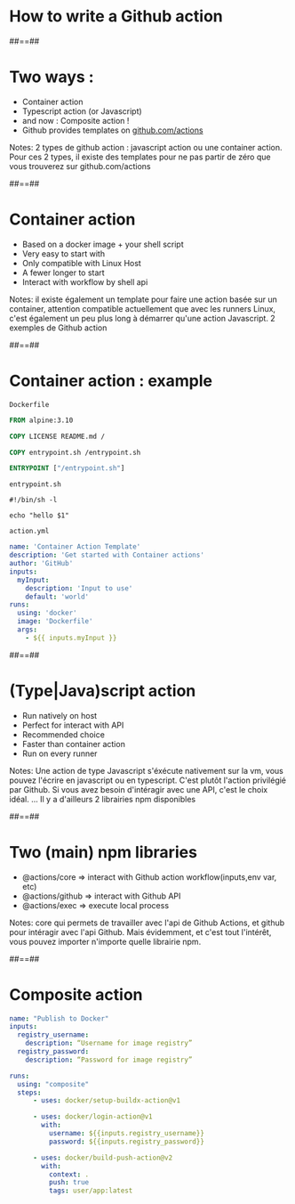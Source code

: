 
<!-- .slide: class="transition sfeir-bg-red" -->
# How to write a Github action

##==##
# Two ways :

* Container action
* Typescript action (or Javascript)
* and now : Composite action !
* Github provides templates on [github.com/actions](https://github.com/actions)
<!-- .element: class="list-fragment" -->

Notes: 2 types de github action : javascript action ou une container action. Pour ces 2 types, il existe des templates pour ne pas partir de zéro que vous trouverez sur github.com/actions

##==##

# Container action

* Based on a docker image + your shell script
* Very easy to start with
* Only compatible with Linux Host
* A fewer longer to start
* Interact with workflow by shell api

Notes: il existe également un template pour faire une action basée sur un container, attention compatible actuellement que avec les runners Linux, c'est également un peu plus long à démarrer qu'une action Javascript. 2 exemples de Github action

##==##

# Container action : example

`Dockerfile`
```Dockerfile
FROM alpine:3.10

COPY LICENSE README.md /

COPY entrypoint.sh /entrypoint.sh

ENTRYPOINT ["/entrypoint.sh"]
```

`entrypoint.sh`
```shell
#!/bin/sh -l

echo "hello $1"
```

`action.yml`
```yaml
name: 'Container Action Template'
description: 'Get started with Container actions'
author: 'GitHub'
inputs: 
  myInput:
    description: 'Input to use'
    default: 'world'
runs:
  using: 'docker'
  image: 'Dockerfile'
  args:
    - ${{ inputs.myInput }}
```

##==##

# (Type|Java)script action

* Run natively on host
* Perfect for interact with API
* Recommended choice
* Faster than container action
* Run on every runner

Notes: Une action de type Javascript s'éxécute nativement sur la vm, vous pouvez l'écrire en javascript ou en typescript. C'est plutôt l'action privilégié par Github. Si vous avez besoin d'intéragir avec une API, c'est le choix idéal. ... Il y a d'ailleurs 2 librairies npm disponibles

##==##

# Two (main) npm libraries

* @actions/core => interact with Github action workflow(inputs,env var, etc)
* @actions/github => interact with Github API
* @actions/exec => execute local process

Notes: core qui permets de travailler avec l'api de Github Actions, et github pour intéragir avec l'api Github. Mais évidemment, et c'est tout l'intérêt, vous pouvez importer n'importe quelle librairie npm.

##==##

# Composite action

```yaml
name: "Publish to Docker"
inputs:
  registry_username:
    description: “Username for image registry”
  registry_password:
    description: “Password for image registry”

runs:
  using: "composite"
  steps:
      - uses: docker/setup-buildx-action@v1

      - uses: docker/login-action@v1
        with:
          username: ${{inputs.registry_username}}
          password: ${{inputs.registry_password}}

      - uses: docker/build-push-action@v2
        with:
          context: .
          push: true
          tags: user/app:latest
```


